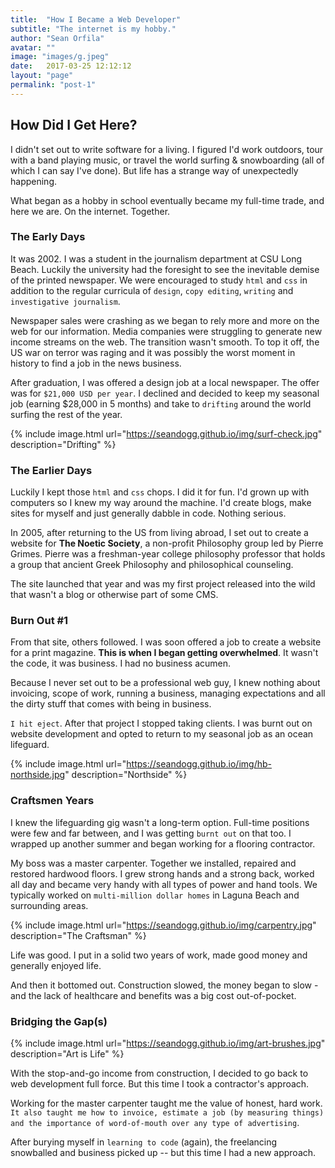 ```yaml
---
title:  "How I Became a Web Developer"
subtitle: "The internet is my hobby."
author: "Sean Orfila"
avatar: ""
image: "images/g.jpeg"
date:   2017-03-25 12:12:12
layout: "page"
permalink: "post-1"
---
```


## How Did I Get Here?
I didn't set out to write software for a living. I figured I'd work outdoors, tour with a band playing music, or travel the world surfing & snowboarding (all of which I can say I've done). But life has a strange way of unexpectedly happening.

What began as a hobby in school eventually became my full-time trade, and here we are. On the internet. Together.

### The Early Days
It was 2002. I was a student in the journalism department at CSU Long Beach. Luckily the university had the foresight to see the inevitable demise of the printed newspaper. We were encouraged to study `html` and `css` in addition to the regular curricula of `design`, `copy editing`, `writing` and `investigative journalism`. 

Newspaper sales were crashing as we began to rely more and more on the web for our information. Media companies were struggling to generate new income streams on the web. The transition wasn't smooth. To top it off, the US war on terror was raging and it was possibly the worst moment in history to find a job in the news business.

After graduation, I was offered a design job at a local newspaper. The offer was for `$21,000 USD per year`. I declined and decided to keep my seasonal job (earning $28,000 in 5 months) and take to `drifting` around the world surfing the rest of the year.

{% include image.html url="https://seandogg.github.io/img/surf-check.jpg" description="Drifting" %} 

### The Earlier Days
Luckily I kept those `html` and `css` chops. I did it for fun. I'd grown up with computers so I knew my way around the machine. I'd create blogs, make sites for myself and just generally dabble in code. Nothing serious. 

In 2005, after returning to the US from living abroad, I set out to create a website for **The Noetic Society**, a non-profit Philosophy group led by Pierre Grimes. Pierre was a freshman-year college philosophy professor that holds a group that ancient Greek Philosophy and philosophical counseling. 

The site launched that year and was my first project released into the wild that wasn't a blog or otherwise part of some CMS. 

### Burn Out #1
 
From that site, others followed. I was soon offered a job to create a website for a print magazine. **This is when I began getting overwhelmed**. It wasn't the code, it was business. I had no business acumen. 

Because I never set out to be a professional web guy, I knew nothing about invoicing, scope of work, running a business, managing expectations and all the dirty stuff that comes with being in business.

`I hit eject`. After that project I stopped taking clients. I was burnt out on website development and opted to return to my seasonal job as an ocean lifeguard.

{% include image.html url="https://seandogg.github.io/img/hb-northside.jpg" description="Northside" %} 

### Craftsmen Years

I knew the lifeguarding gig wasn't a long-term option. Full-time positions were few and far between, and I was getting `burnt out` on that too. I wrapped up another summer and began working for a flooring contractor.
 
My boss was a master carpenter. Together we installed, repaired and restored hardwood floors. I grew strong hands and a strong back, worked all day and became very handy with all types of power and hand tools. We typically worked on `multi-million dollar homes` in Laguna Beach and surrounding areas. 

{% include image.html url="https://seandogg.github.io/img/carpentry.jpg" description="The Craftsman" %} 

Life was good. I put in a solid two years of work, made good money and generally enjoyed life. 

And then it bottomed out. Construction slowed, the money began to slow - and the lack of healthcare and benefits was a big cost out-of-pocket. 

### Bridging the Gap(s)

{% include image.html url="https://seandogg.github.io/img/art-brushes.jpg" description="Art is Life" %} 

With the stop-and-go income from construction, I decided to go back to web development full force. But this time I took a contractor's approach. 

Working for the master carpenter taught me the value of honest, hard work. `It also taught me how to invoice, estimate a job (by measuring things) and the importance of word-of-mouth over any type of advertising`.

After burying myself in `learning to code` (again), the freelancing snowballed and business picked up -- but this time I had a new approach.